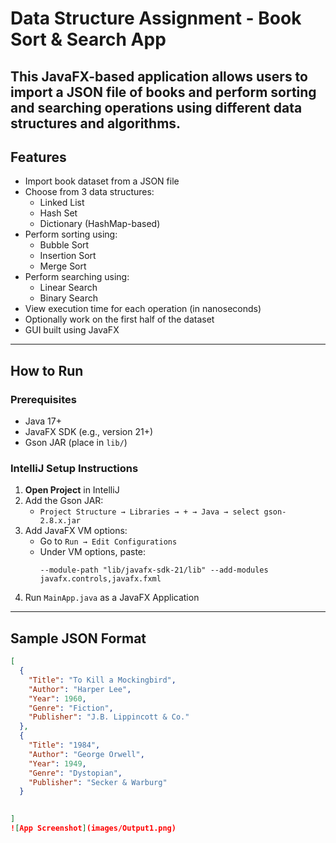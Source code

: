 # Data Structure Assignment - Book Sort & Search App

This JavaFX-based application allows users to import a JSON file of books and perform sorting and searching operations using different data structures and algorithms.
---

## Features

- Import book dataset from a JSON file
- Choose from 3 data structures:
  - Linked List
  - Hash Set
  - Dictionary (HashMap-based)
- Perform sorting using:
  - Bubble Sort
  - Insertion Sort
  - Merge Sort
- Perform searching using:
  - Linear Search
  - Binary Search
- View execution time for each operation (in nanoseconds)
- Optionally work on the first half of the dataset
- GUI built using JavaFX


---

## How to Run

### Prerequisites

- Java 17+
- JavaFX SDK (e.g., version 21+)
- Gson JAR (place in `lib/`)

### IntelliJ Setup Instructions

1. **Open Project** in IntelliJ
2. Add the Gson JAR:
   - `Project Structure → Libraries → + → Java → select gson-2.8.x.jar`
3. Add JavaFX VM options:
   - Go to `Run → Edit Configurations`
   - Under VM options, paste:
     ```
     --module-path "lib/javafx-sdk-21/lib" --add-modules javafx.controls,javafx.fxml
     ```
4. Run `MainApp.java` as a JavaFX Application

---

## Sample JSON Format

```json
[
  {
    "Title": "To Kill a Mockingbird",
    "Author": "Harper Lee",
    "Year": 1960,
    "Genre": "Fiction",
    "Publisher": "J.B. Lippincott & Co."
  },
  {
    "Title": "1984",
    "Author": "George Orwell",
    "Year": 1949,
    "Genre": "Dystopian",
    "Publisher": "Secker & Warburg"
  }

  
]
![App Screenshot](images/Output1.png)




